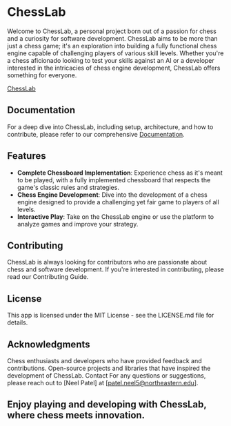 # ChessLab

Welcome to ChessLab, a personal project born out of a passion for chess and a curiosity for software development. ChessLab aims to be more than just a chess game; it's an exploration into building a fully functional chess engine capable of challenging players of various skill levels. Whether you're a chess aficionado looking to test your skills against an AI or a developer interested in the intricacies of chess engine development, ChessLab offers something for everyone.

[ChessLab](http://chesslab.net/)

## Documentation

For a deep dive into ChessLab, including setup, architecture, and how to contribute, please refer to our comprehensive [Documentation](https://chess-1.gitbook.io/chesslab-documentation).

## Features

-   **Complete Chessboard Implementation**: Experience chess as it's meant to be played, with a fully implemented chessboard that respects the game's classic rules and strategies.
-   **Chess Engine Development**: Dive into the development of a chess engine designed to provide a challenging yet fair game to players of all levels.
-   **Interactive Play**: Take on the ChessLab engine or use the platform to analyze games and improve your strategy.

## Contributing

ChessLab is always looking for contributors who are passionate about chess and software development. If you're interested in contributing, please read our Contributing Guide.

## License

This app is licensed under the MIT License - see the LICENSE.md file for details.

## Acknowledgments

Chess enthusiasts and developers who have provided feedback and contributions.
Open-source projects and libraries that have inspired the development of ChessLab.
Contact
For any questions or suggestions, please reach out to [Neel Patel] at [patel.neel5@northeastern.edu].

## Enjoy playing and developing with ChessLab, where chess meets innovation.
